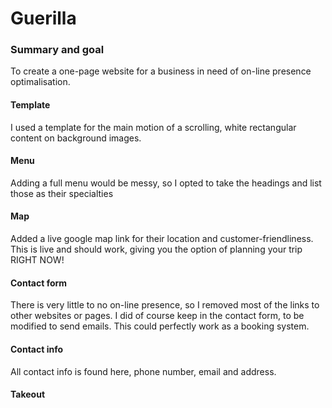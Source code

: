 # Guerilla

### Summary and goal
To create a one-page website for a business in need of on-line presence optimalisation.

#### Template
I used a template for the main motion of a scrolling, white rectangular content on background images.

#### Menu
Adding a full menu would be messy, so I opted to take the headings and list those as their specialties

#### Map
Added a live google map link for their location and customer-friendliness. This is live and should work, giving you the option of planning your trip RIGHT NOW!

#### Contact form
There is very little to no on-line presence, so I removed most of the links to other websites or pages. I did of course keep in the contact form, to be modified to send emails. This could perfectly work as a booking system.

#### Contact info
All contact info is found here, phone number, email and address.

#### Takeout
